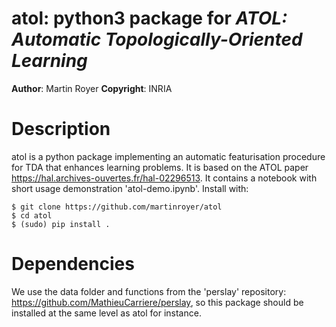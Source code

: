 # atol: python3 package for _ATOL: Automatic Topologically-Oriented Learning_

**Author**: Martin Royer
**Copyright**: INRIA

# Description

atol is a python package implementing an automatic featurisation procedure for TDA that enhances learning problems. It is based on the ATOL paper https://hal.archives-ouvertes.fr/hal-02296513. It contains a notebook with short usage demonstration 'atol-demo.ipynb'. Install with:

	$ git clone https://github.com/martinroyer/atol
	$ cd atol
	$ (sudo) pip install .

# Dependencies

We use the data folder and functions from the 'perslay' repository: https://github.com/MathieuCarriere/perslay, so this package should be installed at the same level as atol for instance.
